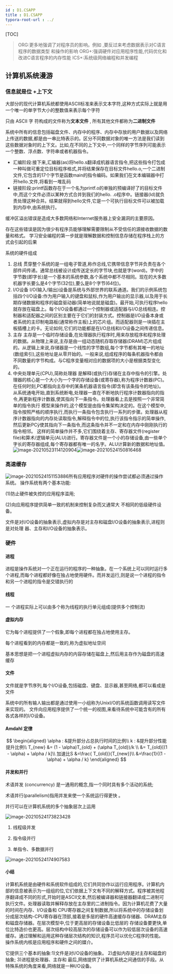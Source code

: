 ```yaml
---
id : D1.CSAPP
title : D1.CSAPP
typora-root-url : ../
---
```


[TOC]

> ORG:更多地强调了对程序员的影响。例如 ,要反过来考虑数据表示对C语言程序的数据类型 和操作的影响
> ORG+:强调硬件对应用程序性能,代码优化和改进C语言程序的内存性能
> ICS+:系统级网络编程和并发编程

## 计算机系统漫游

### 信息就是位 +上下文

大部分的现代计算机系统都使用ASCII标准来表示文本字符,这种方式实际上就是用一个唯一的单字节大小的整数值来表示每个字符

只由 ASCII 字 符构成的文件称为**文本文件** , 所有其他文件都称为**二进制文件**

系统中所有的信息包括磁盘文件、内存中的程序、内存中存放的用户数据以及网络上传送的数据,都是由一串比特表示的。区分不同数据对象的唯一方法是我们读到这些数据对象时的上下文。比如,在不同的上下文中,一个同样的字节序列可能表示一个整数、浮点数、字符串或者机器指令。

- 汇编阶段:接下来,汇编器(as)将hello.s翻译成机器语言指令,把这些指令打包成一种叫做可重定位目标程序格式,并将结果保存在目标文件hello.o,一个二进制文件,它包含的17个字节是函数main的指令编码。如果我们在文本编辑器中打开hello.文件,将看到一堆乱码
- 链接阶段:printf函数存在于一个名为printf.o的单独的预编译好了的目标文件中,而这个文件必须以某种方式合并到我们的hello.
  .o程序中。链接器(Id)就负责处理这种合并。结果就得到hello文件,它是一个可执行目标文件可以被加载到内存中,由系统执行。

缓冲区溢出错误是造成大多数网络和Internet服务器上安全漏洞的主要原因。

存在这些错误是因为很少有程序员能够理解需要限制从不受信任的源接收数据的数量和格式。
学习安全编程的第一步就是理解数据和控制信息存储在程序栈上的方式会引起的后果

系统的硬件组成

1. 总线
   贯穿整个系统的是一组电子管道,称作总线,它携带信息字节并负责在各个部件间传递。通常总线被设计成传送定长的字节块,也就是字(word)。字中的字节数(即字长)是一个基本的系统参数,各个系统中都不尽相同。现在的大多数机器字长要么是4个字节(32位),要么是8个字节(64位)。
2. I/O设备
   I/O(输入/输出)设备是系统与外部世界的联系通道。我们的示例系统包括四个I/O设备:作为用户输入的键盘和鼠标,作为用户输出的显示器,以及用于长期存储数据和程序的磁盘驱动器(简单地说就是磁盘)。最开始,可执行程序hello就存放在磁盘上。每个I/O设备都通过一个控制器或适配器与I/O总线相连。控制器和适配器之间的区别主要在于它们的封装方式。控制器是I/O设备本身或者系统的主印制电路板(通常称作主板)上的芯片组。而适配器则是一块插在主板插槽上的卡。无论如何,它们的功能都是在I/O总线和I/O设备之间传递信息。
3. 主存
   主存是一个临时存储设备,在处理器执行程序时,用来存放程序和程序处理的数据。从物理上来说,主存是由一组动态随机存取存储器(DRAM)芯片组成的。从逻辑上来说,存储器是一个线性的字节数组,每个字节都有其唯一的地址(数组索引),这些地址是从零开始的。一般来说,组成程序的每条机器指令都由不同数量的字节构成。与C程序变量相对应的数据项的大小是根据类型变化的。
4. 中央处理单元(CPU),简称处理器
   是解释(或执行)存储在主存中指令的引擎。处理器的核心是一个大小为一个字的存储设备(或寄存器),称为程序计数器(PC)。在任何时刻,PC都指向主存中的某条机器语言指令(即含有该条指令的地址)。从系统通电开始,直到系统断电,处理器一直在不断地执行程序计数器指向的指令,再更新程序计数器,使其指向下一条指令。处理器看上去是按照一个非常简单的指令执行
   模型来操作的,这个模型是由指令集架构决定的。在这个模型中,指令按照严格的顺序执行,而执行一条指令包含执行一系列的步骤。处理器从程序计数器指向的内存处读取指令,解释指令中的位,执行该指令指示的简单操作,然后更新PCÿ使其指向下一条指令,而这条指令并不一定和在内存中刚刚执行的指令相邻。
   这样的简单操作并不多,它们围绕着主存、寄存器文件(register file)和算术/逻辑单元(ALU)进行。寄存器文件是一个小的存储设备,由一些单个字长的寄存器组成,每个寄存器都有唯一的名字。ALU计算新的数据和地址值。![image-20210523114120904](/Image/D1.CSAPP-photo/JY7TXImvzKxW9V8.png)![image-20210524150816468](/Image/D1.CSAPP-photo/image-20210524150816468.png)

### 高速缓存

![image-20210524151153886](/Image/D1.CSAPP-photo/image-20210524151153886.png)所有应用程序对硬件的操作尝试都必须通过操作系统。
操作系统有两个基本功能:

(1)防止硬件被失控的应用程序滥用;

(2)向应用程序提供简单一致的机制来控制复杂而又通常大
不相同的低级硬件设备。

文件是对I/O设备的抽象表示,虚拟内存是对主存和磁盘I/O设备的抽象表示,进程则是对处理
器、主存和I/O设备的抽象表示。

### 硬件

#### 进程

进程是操作系统对一个正在运行的程序的一种抽象。在一个系统上可以同时运行多个进程,而每个进程都好像在独占地使用硬件。而并发运行,则是说一个进程的指令和另一个进程的指令是交错执行的

#### 线程

一 个进程实际上可以由多个称为线程的执行单元组成(提供多个控制流)

#### 虚拟内存

它为每个进程提供了一个假象,即每个进程都在独占地使用主存。

每个进程看到的内存都是一致的,称为虚拟地址空间

基本思想是把一个进程虚拟内存的内容存储在磁盘上,然后用主存作为磁盘的高速缓存

#### 文件

文件就是字节序列,每个I/O设备,包括磁盘、键盘、显示器,甚至网络,都可以看成是文件

系统中的所有输人输出都是通过使用一小组称为UnixI/O的系统函数调用读写文件来实现的。
文件向应用程序提供了一个统一的视图,来看待系统中可能含有的所有各式各样的I/O设备。

#### Amdahl 定律

$$
\begin{aligned}
\alpha : &提升部分占总执行时间的比例\\
k : &提升部分性能提升比例\\
T_{new} &= (1 - \alpha)T_{old} + (\alpha T_{old})/k \\
&= T_{old}[(1 - \alpha) + \alpha / k]\\
加速比S &=\frac{ T_{old}}{T_{new}}\\
&=\frac{1}{(1 - \alpha) + \alpha / k}
\end{aligned}
$$

#### 并发和并行

术语并发 (concurrency) 是一通用的概念,指一个同时具有多个活动的系统;

术语并行(parallelism)指用并发来使一个系统运行得更快 。

并行可以在计算机系统的多个抽象层次上运用

![image-20210524173823428](/Image/D1.CSAPP-photo/image-20210524173823428.png)

1. 线程级并发

2. 指令级并行

3. 单指令、多数据并行

![image-20210524174907583](/Image/D1.CSAPP-photo/image-20210524174907583.png)

#### 小结

​	计算机系统是由硬件和系统软件组成的,它们共同协作以运行应用程序。计算机内部的信息被表示为一组组的位,它们依据上下文有不同的解释方式。程序被其他程序翻译成不同的形式,开始时是ASCII文本,然后被编译器和链接器翻译成二进制可执行文件。
​	处理器读取并解释存放在主存里的二进制指令。因为计算机花费了大量的时间在内存、I/O设备和
CPU寄存器之间复制数据,所以将系统中的存储设备划分成层次结构-CPU寄存器在顶部,接着是多层的硬件高速缓存存储器、DRAM主存和磁盘存储器。在层次模型中,位于更高层的存储设备比低层的
存储设备要更快,单位比特造价也更高。层次结构中较高层次的存储设备可以作为较低层次设备的高速
缓存。通过理解和运用这种存储层次结构的知识,程序员可以优化C程序的性能。
​	操作系统内核是应用程序和硬件之间的媒介。

它提供三个基本的抽象:1)文件是对I/O设备的抽象。
2)虚拟内存是对主存和磁盘的抽象;
3)进程是处理器、主存和
最后,网络提供了计算机系统之间通信的手段。从特殊系统的角度来看,网络就是一种I/O设备。